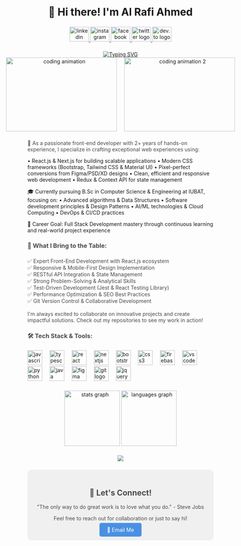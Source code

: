 <h1 align="center" class="animate-typing">👋 Hi there! I'm Al Rafi Ahmed</h1>

###

<div align="center">
  <a href="https://www.linkedin.com/in/al-rafi-ahmed1/" target="_blank" class="social-link">
    <img src="https://raw.githubusercontent.com/maurodesouza/profile-readme-generator/master/src/assets/icons/social/linkedin/default.svg" width="52" height="40" alt="linkedin logo" class="hover-scale"/>
  </a>
  <a href="https://www.instagram.com/md.islam960/" target="_blank" class="social-link">
    <img src="https://raw.githubusercontent.com/maurodesouza/profile-readme-generator/master/src/assets/icons/social/instagram/default.svg" width="52" height="40" alt="instagram logo" class="hover-scale"/>
  </a>
  <a href="https://www.facebook.com/al.rafi.7906" target="_blank" class="social-link">
    <img src="https://raw.githubusercontent.com/maurodesouza/profile-readme-generator/master/src/assets/icons/social/facebook/default.svg" width="52" height="40" alt="facebook logo" class="hover-scale"/>
  </a>
  <a href="https://twitter.com/alrafiahmed" target="_blank" class="social-link">
    <img src="https://raw.githubusercontent.com/maurodesouza/profile-readme-generator/master/src/assets/icons/social/twitter/default.svg" width="52" height="40" alt="twitter logo" class="hover-scale"/>
  </a>
  <a href="https://dev.to/alrafiahmed" target="_blank" class="social-link">
    <img src="https://raw.githubusercontent.com/maurodesouza/profile-readme-generator/master/src/assets/icons/social/devto/default.svg" width="52" height="40" alt="dev.to logo" class="hover-scale"/>
  </a>
</div>

###

<div align="center">
  <a href="https://personal-website-fawn-gamma.vercel.app/" target="_blank">
    <img src="https://readme-typing-svg.herokuapp.com?font=Fira+Code&weight=600&size=28&pause=1000&color=4A4A4A&center=true&vCenter=true&width=600&lines=Front-end+Developer+%F0%9F%92%BB;React+Developer+%E2%9A%9B;UI%2FUX+Designer+%F0%9F%8E%A8;Problem+Solver+%F0%9F%A7%A9;Open+Source+Contributor+%F0%9F%8C%9F" alt="Typing SVG" class="animate-fade-in animate-scroll"/>
  </a>
</div>

<div align="center" style="display: flex; justify-content: center; gap: 20px;">
  <img src="https://media.giphy.com/media/f3iwJFOVOwuy7K6FFw/giphy.gif" width="300" height="200" alt="coding animation" class="animate-float" style="object-fit: cover;"/>
  <img src="https://media.giphy.com/media/bGgsc5mWoryfgKBx1u/giphy.gif" width="300" height="200" alt="coding animation 2" class="animate-float" style="object-fit: cover;"/>
</div>

###

<p align="left" class="animate-slide-in" style="color: #4A4A4A;">🚀 As a passionate front-end developer with 2+ years of hands-on experience, I specialize in crafting exceptional web experiences using:

• React.js & Next.js for building scalable applications
• Modern CSS frameworks (Bootstrap, Tailwind CSS & Material UI) 
• Pixel-perfect conversions from Figma/PSD/XD designs
• Clean, efficient and responsive web development
• Redux & Context API for state management

🎓 Currently pursuing B.Sc in Computer Science & Engineering at IUBAT, focusing on:
• Advanced algorithms & Data Structures
• Software development principles & Design Patterns
• AI/ML technologies & Cloud Computing
• DevOps & CI/CD practices

🎯 Career Goal: Full Stack Development mastery through continuous learning and real-world project experience</p>

###

<h3 align="left" class="animate-slide-in" style="color: #4A4A4A;">💫 What I Bring to the Table:</h3>

###

<p align="left" class="animate-fade-in" style="color: #4A4A4A;">
✅ Expert Front-End Development with React.js ecosystem<br>
✅ Responsive & Mobile-First Design Implementation<br>
✅ RESTful API Integration & State Management<br>
✅ Strong Problem-Solving & Analytical Skills<br>
✅ Test-Driven Development (Jest & React Testing Library)<br>
✅ Performance Optimization & SEO Best Practices<br>
✅ Git Version Control & Collaborative Development<br>
<br>
I'm always excited to collaborate on innovative projects and create impactful solutions. Check out my repositories to see my work in action!</p>

###

<h3 align="left" class="animate-slide-in" style="color: #4A4A4A;">🛠️ Tech Stack & Tools:</h3>

###

<div align="left" class="tech-stack">
  <img src="https://cdn.jsdelivr.net/gh/devicons/devicon/icons/javascript/javascript-original.svg" height="40" alt="javascript logo" class="tech-icon bounce"/>
  <img width="12" />
  <img src="https://cdn.jsdelivr.net/gh/devicons/devicon/icons/typescript/typescript-original.svg" height="40" alt="typescript logo" class="tech-icon bounce"/>
  <img width="12" />
  <img src="https://cdn.jsdelivr.net/gh/devicons/devicon/icons/react/react-original-wordmark.svg" height="40" alt="react logo" class="tech-icon spin"/>
  <img width="12" />
  <img src="https://cdn.jsdelivr.net/gh/devicons/devicon/icons/nextjs/nextjs-original.svg" height="40" alt="nextjs logo" class="tech-icon pulse"/>
  <img width="12" />
  <img src="https://cdn.jsdelivr.net/gh/devicons/devicon/icons/bootstrap/bootstrap-original-wordmark.svg" height="40" alt="bootstrap logo" class="tech-icon bounce"/>
  <img width="12" />
  <img src="https://cdn.jsdelivr.net/gh/devicons/devicon/icons/css3/css3-original.svg" height="40" alt="css3 logo" class="tech-icon bounce"/>
  <img width="12" />
  <img src="https://cdn.jsdelivr.net/gh/devicons/devicon/icons/firebase/firebase-plain.svg" height="40" alt="firebase logo" class="tech-icon pulse"/>
  <img width="12" />
  <img src="https://cdn.jsdelivr.net/gh/devicons/devicon/icons/vscode/vscode-original.svg" height="40" alt="vscode logo" class="tech-icon bounce"/>
  <img width="12" />
  <img src="https://cdn.jsdelivr.net/gh/devicons/devicon/icons/python/python-original.svg" height="40" alt="python logo" class="tech-icon bounce"/>
  <img width="12" />
  <img src="https://cdn.jsdelivr.net/gh/devicons/devicon/icons/java/java-original.svg" height="40" alt="java logo" class="tech-icon bounce"/>
  <img width="12" />
  <img src="https://cdn.jsdelivr.net/gh/devicons/devicon/icons/figma/figma-original.svg" height="40" alt="figma logo" class="tech-icon bounce"/>
  <img width="12" />
  <img src="https://cdn.jsdelivr.net/gh/devicons/devicon/icons/git/git-original.svg" height="40" alt="git logo" class="tech-icon bounce"/>
  <img width="12" />
  <img src="https://cdn.jsdelivr.net/gh/devicons/devicon/icons/jquery/jquery-original.svg" height="40" alt="jquery logo" class="tech-icon bounce"/>
</div>


###
<div align="center">
  <img src="https://github-readme-stats.vercel.app/api?username=AlRafiAhmed&hide_title=false&hide_rank=false&show_icons=true&include_all_commits=true&count_private=true&disable_animations=false&theme=radical&locale=en&hide_border=false&order=1" height="150" alt="stats graph"/>
  <img src="https://github-readme-stats.vercel.app/api/top-langs?username=AlRafiAhmed&locale=en&hide_title=false&layout=compact&card_width=320&langs_count=5&theme=radical&hide_border=false&order=2" height="150" alt="languages graph"/>
</div>

###

<div align="center">
  <img src="https://profile-counter.glitch.me/AlRafiAhmed/count.svg?"/>
</div>

###

<div align="center" style="background-color: #f0f0f0; padding: 20px; border-radius: 10px;">
  <h2 style="color: #4A4A4A;">🌟 Let's Connect!</h2>
  <p style="color: #4A4A4A;">"The only way to do great work is to love what you do." - Steve Jobs</p>
  <p style="color: #4A4A4A;">Feel free to reach out for collaboration or just to say hi!</p>
  <a href="mailto:your-email@example.com" style="text-decoration: none; background-color: #4A90E2; color: white; padding: 10px 20px; border-radius: 5px;">📧 Email Me</a>
</div>

###
